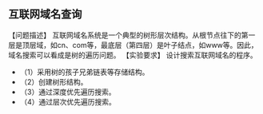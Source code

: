 ## 互联网域名查询
【问题描述】
互联网域名系统是一个典型的树形层次结构。从根节点往下的第一层是顶层域，如cn、com等，最底层（第四层）是叶子结点，如www等。因此，域名搜索可以看成是树的遍历问题。
【实验要求】
设计搜索互联网域名的程序。
- （1）采用树的孩子兄弟链表等存储结构。
- （2）创建树形结构。
- （3）通过深度优先遍历搜索。
- （4）通过层次优先遍历搜索。

